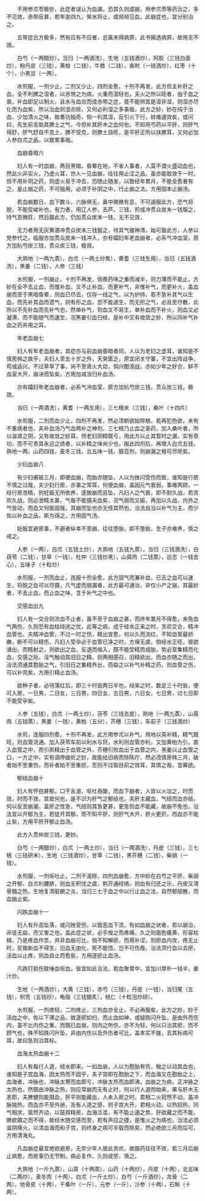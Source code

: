 <!-- { "loadSidebar": true } -->
　　不用参朮苓极妙，此症者误认为血漏，恐其久则成崩，用参朮苓等药治之，多不见效，赤带反甚，若年逾四九，癸水将止，或频频见血，此崩症也，宜分别治之。

　　五带症古方极多，然有应有不应者，总属未得病原，此书揭透病原，故用无不效。

　　白芍（一两醋炒），当归（一两酒洗），生地（五钱酒炒），阿胶（三钱白面炒），粉丹皮（三钱），黄柏（二钱），牛膝（二钱），香附（一钱酒炒），红枣（十个），小黑豆（一两）。

　　水煎服，一剂少止，二剂又少止，四剂全愈，十剂不再发，此方但主补肝之血，全不利脾之湿者，以赤带之为病，火重而湿轻也，夫火之所以旺者，由于血之衰，补血即足以制火，且水与血合而成赤带之症，竟不能辨其是湿非湿，则湿亦尽化而为血矣，所以治血则湿亦除，又何必利湿之多事哉，此方之妙，妙在纯于治血，少加清火之味，故奏功独奇，倘一利其湿，反引火下行，转难遽效矣，或问曰，先生前言助其脾土之气，今但补其肝木之血何也，不知用芍药以平肝，则肝气得舒，肝气舒自不克土，脾不受克，则脾土自旺，是平肝正所以扶脾耳，又何必加人参白朮之品，以致累事哉。

　　血崩昏暗六

　　妇人有一时血崩，两目黑暗，昏晕在地，不省人事者，人莫不谓火盛动血也，然此火非实火，乃虚火耳，世人一见血崩，往往用止涩之品，虽亦能取效于一时，但不用补阴之药，则虚火易于冲击，恐随止随发，以致经年累月，不能全愈者有之，是止崩之药，不可独用，必须于补阴之中，行止崩之法，方用固本止崩汤。

　　若血崩数日，血下数斗，六脉俱无，鼻中微微有息，不可遽服此方，恐气将脱，不能受峻补也，有力者，用辽人参，去芦，三钱，煎成冲贯众炭末一钱服之，待气息微旺，然后服此方，仍加贯众炭末一钱，无不见效，

　　无力者用无灰黄酒冲贯众炭末三钱服之，待其气接神清，始可服此方，人参以党参代之，临服亦加贯众炭末一钱冲入，亦有孀妇年老血崩者，必系气冲血室，原方加杭芍炭三钱，贯众炭三钱，极效。

　　大熟地（一两九蒸），白朮（一两土炒焦），黄耆（三钱生用），当归（五钱酒洗），黑姜（二钱），人参（三钱）

　　水煎服，一剂崩止，十剂不再发，倘畏药味之重而减半，则力薄而不能止，方妙在全不去止血，而惟补血，又不止补血，而更补气，非惟补气，而更补火，盖血崩而至于黑暗昏晕，则血已尽去，仅存一线之气，以为护持，若不急补其气以生血，而先补其血而遗气，则有形之血，恐不能遽生，而无形之气，必且至尽散，此所以不先补血而先补气也，然单补气，则血又不易生，单补血而不补火，则血又必凝滞，而不能随气而速生，况黑姜引血归经，是补中又有收敛之妙，所以同补气补血之药并用之耳。

　　年老血崩七

　　妇人有年老血崩者，其症亦与前血崩昏暗者同，人以为老妇之虚耳，谁知是不慎房帏之故乎，夫妇人至五十岁之外，天癸匮乏，原宜闭关守寨，不宜出阵战争，苟或适兴，不过草草了事，尚不至肾火大动，倘兴酣浪战，亦如少年之好合，鲜不血室大开，崩决而坠矣，方用加减当归补血汤。

　　亦有孀妇年老血崩者，必系气冲血室，原方加杭芍炭三钱，贯众炭三钱，极效。

　　当归（一两酒洗），黄耆（一两生用），三七根末（三钱），桑叶（十四片）

　　水煎服，二剂而血少止，四剂不再发，然必须断欲始除根，若再犯色欲，未有不重病者也，夫补血汤乃气血两补之神剂，三七根乃止血之圣药，加入桑叶者，所以滋肾之阴，又有收敛之妙耳，但老妇阴精既亏，用此方以止其暂时之漏，实有奇功，而不可责其永远之绩者，以补精之味尚少也，服此四剂后，再增入白朮五钱，熟地一两，山药四钱，麦冬三钱，北五味一钱，服百剂，则崩漏之根可尽除矣。

　　少妇血崩八

　　有少妇甫娠三月，即便血崩，而胎亦随坠，人以为挫闪受伤而致，谁知是行房不慎之过哉，夫少妇行房，亦事之常耳，何便血崩，盖因元气衰弱，事难两顾，一经行房泄精，则妊娠无所依养，遂致崩而且坠，凡妇人之气衰，即不耐久战，若贪欢久战，则必泄精太甚，气每不能摄夫血矣，况气弱而又娠，再加以久战，内外之气皆动，而血又何能固哉，其崩而坠也亦无怪其然也，治法自当以补气为主，而少佐以补血之品，斯为得之，方用固气汤。

　　妊娠宜避房事，不避者纵幸不至崩，往往堕胎，即不堕胎，生子亦难养，慎之戒之。

　　人参（一两），白朮（五钱土炒），大熟地（五钱九蒸），当归（三钱酒洗），白茯苓（二钱），甘草（一钱），杜仲（三钱炒黑），山萸肉（二钱蒸），远志（一钱去心），五味子（十粒炒）

　　水煎服，一剂而血止，连服十剂全愈，此方固气而兼补血，已去之血可以速生，将脱之血可以尽摄，凡气虚而崩漏者，此方最可通治，非仅小产之崩，其最妙者，不去止血，而止血之味，含于补气之中也。

　　交感血出九

　　妇人有一交合则流血不止者，虽不至于血崩之甚，而终年累月不得愈，未免血气两伤，久则恐有血枯经闭之忧，此等之病，成于经水正来之时，贪欢交合，精冲血管也，夫精冲血管，不过一时之伤，精出宜愈，何以久而流红，不知血管最娇嫩，断不可以精伤，凡妇人受孕必于血管已净之时，方保无虞，倘经水正旺，彼欲涌出，而精射之，则欲出之血，反退而缩入，既不能受精而成胎，势必至集精而化血，交感之际，淫气触动其旧日之精，则两相感召，旧精欲出，而血亦随之而出，治法须通其胞胎之气，引旧日之集精外出，而益之以补气补精之药，则血管之伤，可以补完矣，方用引精止血汤。

　　欲种子者，必待落红后，即三十时辰两日半也，经来之时，数足三十时辰，便可入房，一日男，二日女，三日男，四日女，五日男，六日女，七日男，过七日即不能受孕矣。

　　人参（五钱），白朮（一两土炒），茯苓（三钱去皮），熟地（一两九蒸），山萸肉（五钱蒸），黑姜（一钱），黄柏（五分），芥穗（三钱），车前子（三钱酒炒）

　　水煎，连服四剂愈，十剂不再发，此方用参朮以补气，用地以萸补精，精气既旺，则血管流通。加入茯苓车前以利水与窍，水利则血管亦利，又加黄柏为引，直入血管之中，而引夙精出于血管之外，芥穗引败血出于血管之内，黑姜以止血管之口，一方之中，实有调停曲折之妙，故能祛旧病而除陈疔，然必须慎房帏三月，破者始不至重伤，而补者始不至重损，否则不过取目前之效耳，其慎之哉，宜寡欲。

　　郁结血崩十

　　妇人有怀抱甚郁，口干舌渴，呕吐吞酸，而血下崩者，人皆以火治之，时而效，时而不效，其故何也，是不识为肝气之郁结也，夫肝主藏血，气结而血亦结，何以反至崩漏，盖肝之性急，气结则其急更甚，更急则血不能藏，故崩不免也，治法宜以开郁为主，若徒开其郁，而不知平肝，则肝气大开，肝火更炽，而血亦不能止矣，方用平肝开郁止血汤。

　　此方入贯仲炭三钱，更妙。

　　白芍（一两醋炒），白朮（一两土炒），当归（一两酒洗），丹皮（三钱），三七根（三钱研末），生地（三钱酒炒），甘草（二钱），黑芥穗（二钱），柴胡（一钱）。

　　水煎服，一剂呕吐止，二剂干渴除，四剂血崩愈，方中妙在白芍之平肝，柴胡之开郁，白朮利腰脐，则血无积住之虞，荆芥通经络，则血有归还之乐，丹皮又清骨髓之热，生地复清脏腑之炎，当归三七于血之中以行止血之法，自然郁结散，而血崩止矣。

　　闪跌血崩十一

　　妇人有升高坠落，或闪挫受伤，以致恶血下流，有如血崩之状者，若以崩治，非徒无益，而又害之也，盖此症之状，必手按之而疼痛，久之则面色痿黄，形容枯槁，乃是疼血作祟，并非血崩可比，倘不知解瘀，而用补涩，则瘀血内攻，疼无止时，反致新血不得生，旧血无由化，死不能悟，岂不可伤哉，治法须行血以去瘀，活血以止疼，则血自止而愈矣，方用逐瘀止血汤。

　　凡跌打损伤致唾血呕血，皆宜如此治法，若血聚胃中，宜加川厚朴一钱半，姜汁炒。

　　生地（一两酒炒），大黄（三钱），赤芍（三钱），丹皮（一钱），当归尾（五钱），枳壳（五钱炒），龟版（三钱醋炙），桃仁（十粒泡炒研）。

　　水煎服，一剂疼轻，二剂疼止，三剂血亦全止，不必再服矣，此方之妙，妙于活血之中，佐以下滞之品，故逐瘀如扫，而止血如神，或疑跌闪升坠，是由外而伤内，虽不比内伤之重，而既已血崩，则内之所伤，亦不为轻，何以只治其瘀，而不顾气也，殊不知跌闪升坠，非由内伤以及外伤者可比，盖本实不拨，去其标病可耳，故曰急则治其标。

　　血海太热血崩十二

　　妇人有每行人道，经水即来，一如血崩，人以为胞胎有伤，触之以动其血也，谁知是子宫血海，因太热而不固乎，夫子宫即在胞胎之下，而血海又在胞胎之上，血海者，冲脉也，冲脉太寒而血即亏，冲脉太热而血即沸，血崩之为病，正冲脉之太热也，然既由冲脉之热，则应常崩而无有止时，何以行人道而始来，果与肝木无恙耶，夫脾健则能摄血，肝平则能藏血，人未入房之时。君相二火寂然不动，虽冲脉独热，而血亦不至外驰，及有人道之感，则子宫大开，君相火动，以热招热，同气相求，翕然齐动，以鼓其精房，血海泛滥，有不能止遏之势，肝欲藏之而不能，脾欲摄之而不得，故经水随交感而至，若有声应之捷，是惟火之为病也，治法必须滋阴降火，以清血海而和子宫，则终身之病可半载而除矣，然必绝欲三月而后可，方用清海丸。

　　凡血崩症最宜绝欲避房，无奈少年人彼此贪欢，故服药往往不效，若三月后崩止病愈，而房事仍无节制，病必复作，久则成劳，慎之。

　　大熟地（一斤九蒸），山萸（十两蒸），山药（十两炒），丹皮（十两），北五味（二两炒），麦冬肉（十两），白朮（一斤土炒），白芍（一斤酒炒），龙骨（二两），地骨皮（十两），干桑叶（一斤），元参（一斤），沙参（十两），石斛（十两）。

